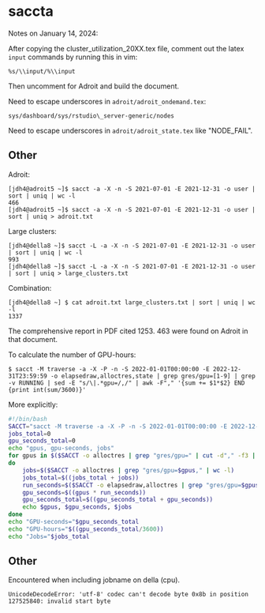 # saccta

Notes on January 14, 2024:

After copying the cluster_utilization_20XX.tex file, comment out the latex `input` commands by running this in vim:

```
%s/\\input/%\\input
```

Then uncomment for Adroit and build the document.

Need to escape underscores in `adroit/adroit_ondemand.tex`:

```
sys/dashboard/sys/rstudio\_server-generic/nodes
```

Need to escape underscores in `adroit/adroit_state.tex` like "NODE_FAIL".

## Other

Adroit:

```
[jdh4@adroit5 ~]$ sacct -a -X -n -S 2021-07-01 -E 2021-12-31 -o user | sort | uniq | wc -l
466
[jdh4@adroit5 ~]$ sacct -a -X -n -S 2021-07-01 -E 2021-12-31 -o user | sort | uniq > adroit.txt
```

Large clusters:

```
[jdh4@della8 ~]$ sacct -L -a -X -n -S 2021-07-01 -E 2021-12-31 -o user | sort | uniq | wc -l
993
[jdh4@della8 ~]$ sacct -L -a -X -n -S 2021-07-01 -E 2021-12-31 -o user | sort | uniq > large_clusters.txt
```

Combination:

```
[jdh4@della8 ~] $ cat adroit.txt large_clusters.txt | sort | uniq | wc -l
1337
```

The comprehensive report in PDF cited 1253. 463 were found on Adroit in that document.

To calculate the number of GPU-hours:

```
$ sacct -M traverse -a -X -P -n -S 2022-01-01T00:00:00 -E 2022-12-31T23:59:59 -o elapsedraw,alloctres,state | grep gres/gpu=[1-9] | grep -v RUNNING | sed -E "s/\|.*gpu=/,/" | awk -F"," '{sum += $1*$2} END {print int(sum/3600)}'
```

More explicitly:

```bash
#!/bin/bash
SACCT="sacct -M traverse -a -X -P -n -S 2022-01-01T00:00:00 -E 2022-12-31T23:59:59"
jobs_total=0
gpu_seconds_total=0
echo "gpus, gpu-seconds, jobs"
for gpus in $($SACCT -o alloctres | grep "gres/gpu=" | cut -d"," -f3 | sort | uniq | sed 's/[^0-9]*//g' | sort -n)
do
    jobs=$($SACCT -o alloctres | grep "gres/gpu=$gpus," | wc -l)
    jobs_total=$((jobs_total + jobs))
    run_seconds=$($SACCT -o elapsedraw,alloctres | grep "gres/gpu=$gpus," | cut -d"|" -f1 | awk '{sum += $1} END {print sum}')
    gpu_seconds=$((gpus * run_seconds))
    gpu_seconds_total=$((gpu_seconds_total + gpu_seconds))
    echo $gpus, $gpu_seconds, $jobs
done
echo "GPU-seconds="$gpu_seconds_total
echo "GPU-hours="$((gpu_seconds_total/3600))
echo "Jobs="$jobs_total
```

## Other

Encountered when including jobname on della (cpu).

```
UnicodeDecodeError: 'utf-8' codec can't decode byte 0x8b in position 127525840: invalid start byte
```
